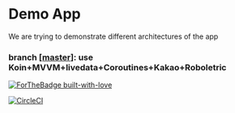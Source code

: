 # Demo App
We are trying to demonstrate different architectures of the app

### branch [[master](https://github.com/gazeing/NewAndDemoApp/tree/master)]: use Koin+MVVM+livedata+Coroutines+Kakao+Roboletric

[![ForTheBadge built-with-love](http://ForTheBadge.com/images/badges/built-with-love.svg)](https://GitHub.com/gazeing/)

[![CircleCI](https://circleci.com/gh/gazeing/NewAndDemoApp.svg?style=svg)](https://circleci.com/gh/gazeing/NewAndDemoApp)
